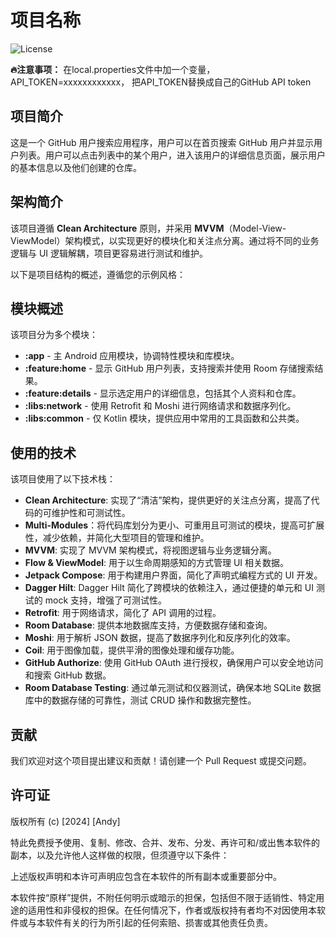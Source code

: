 # 项目名称

![License](https://img.shields.io/badge/license-Apache%202.0-brightgreen)

**🔥注意事项：** 在local.properties文件中加一个变量，API_TOKEN=xxxxxxxxxxxx， 把API_TOKEN替换成自己的GitHub API token

## 项目简介

这是一个 GitHub 用户搜索应用程序，用户可以在首页搜索 GitHub 用户并显示用户列表。用户可以点击列表中的某个用户，进入该用户的详细信息页面，展示用户的基本信息以及他们创建的仓库。

## 架构简介

该项目遵循 **Clean Architecture** 原则，并采用 **MVVM**（Model-View-ViewModel）架构模式，以实现更好的模块化和关注点分离。通过将不同的业务逻辑与 UI 逻辑解耦，项目更容易进行测试和维护。

以下是项目结构的概述，遵循您的示例风格：

## 模块概述

该项目分为多个模块：

- **:app** - 主 Android 应用模块，协调特性模块和库模块。
- **:feature:home** - 显示 GitHub 用户列表，支持搜索并使用 Room 存储搜索结果。
- **:feature:details** - 显示选定用户的详细信息，包括其个人资料和仓库。
- **:libs:network** - 使用 Retrofit 和 Moshi 进行网络请求和数据序列化。
- **:libs:common** - 仅 Kotlin 模块，提供应用中常用的工具函数和公共类。

## 使用的技术

该项目使用了以下技术栈：

- **Clean Architecture**: 实现了“清洁”架构，提供更好的关注点分离，提高了代码的可维护性和可测试性。
- **Multi-Modules**：将代码库划分为更小、可重用且可测试的模块，提高可扩展性，减少依赖，并简化大型项目的管理和维护。
- **MVVM**: 实现了 MVVM 架构模式，将视图逻辑与业务逻辑分离。
- **Flow & ViewModel**: 用于以生命周期感知的方式管理 UI 相关数据。
- **Jetpack Compose**: 用于构建用户界面，简化了声明式编程方式的 UI 开发。
- **Dagger Hilt**: Dagger Hilt 简化了跨模块的依赖注入，通过便捷的单元和 UI 测试的 mock 支持，增强了可测试性。
- **Retrofit**: 用于网络请求，简化了 API 调用的过程。
- **Room Database**: 提供本地数据库支持，方便数据存储和查询。
- **Moshi**: 用于解析 JSON 数据，提高了数据序列化和反序列化的效率。
- **Coil**: 用于图像加载，提供平滑的图像处理和缓存功能。
- **GitHub Authorize**: 使用 GitHub OAuth 进行授权，确保用户可以安全地访问和搜索 GitHub 数据。
- **Room Database Testing**: 通过单元测试和仪器测试，确保本地 SQLite 数据库中的数据存储的可靠性，测试 CRUD 操作和数据完整性。

## 贡献

我们欢迎对这个项目提出建议和贡献！请创建一个 Pull Request 或提交问题。

## 许可证

版权所有 (c) [2024] [Andy]

特此免费授予使用、复制、修改、合并、发布、分发、再许可和/或出售本软件的副本，以及允许他人这样做的权限，但须遵守以下条件：

上述版权声明和本许可声明应包含在本软件的所有副本或重要部分中。

本软件按“原样”提供，不附任何明示或暗示的担保，包括但不限于适销性、特定用途的适用性和非侵权的担保。在任何情况下，作者或版权持有者均不对因使用本软件或与本软件有关的行为所引起的任何索赔、损害或其他责任负责。
